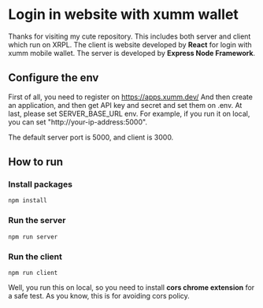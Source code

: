 # Login in website with xumm wallet

Thanks for visiting my cute repository. This includes both server and client which run on XRPL. The client is website developed by **React** for login with xumm mobile wallet.
The server is developed by **Express Node Framework**.

## Configure the env

First of all, you need to register on https://apps.xumm.dev/
And then create an application, and then get API key and secret and set them on .env.
At last, please set SERVER_BASE_URL env. For example, if you run it on local, you can set "http://your-ip-address:5000".

The default server port is 5000, and client is 3000.

## How to run

### Install packages

```
npm install
```

### Run the server

```
npm run server
```

### Run the client

```
npm run client
```

Well, you run this on local, so you need to install **cors chrome extension** for a safe test. As you know, this is for avoiding cors policy.
